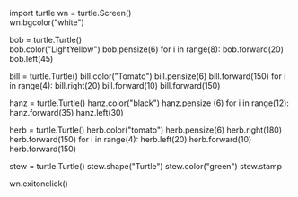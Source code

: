import turtle
wn = turtle.Screen()             
wn.bgcolor("white")

bob = turtle.Turtle()           
bob.color("LightYellow")
bob.pensize(6)
for i in range(8):
    bob.forward(20)          
    bob.left(45)


bill = turtle.Turtle()
bill.color("Tomato")
bill.pensize(6)
bill.forward(150) 
for i in range(4):
    bill.right(20)
    bill.forward(10)
bill.forward(150)

hanz = turtle.Turtle()
hanz.color("black")
hanz.pensize (6)
for i in range(12):
    hanz.forward(35)
    hanz.left(30)

herb = turtle.Turtle()
herb.color("tomato")
herb.pensize(6)
herb.right(180)
herb.forward(150) 
for i in range(4):
    herb.left(20)
    herb.forward(10)
herb.forward(150)

stew = turtle.Turtle()
stew.shape("Turtle")
stew.color("green")
stew.stamp

wn.exitonclick()

